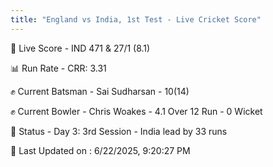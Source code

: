 ```yaml
---
title: "England vs India, 1st Test - Live Cricket Score"
---
```


🔴 Live Score - IND 471 & 27/1 (8.1)  

📊 Run Rate - CRR: 3.31  

✊ Current Batsman - Sai Sudharsan - 10(14)  

✊ Current Bowler - Chris Woakes - 4.1 Over 12 Run - 0 Wicket  

📑 Status - Day 3: 3rd Session - India lead by 33 runs

📝 Last Updated on : 6/22/2025, 9:20:27 PM  

